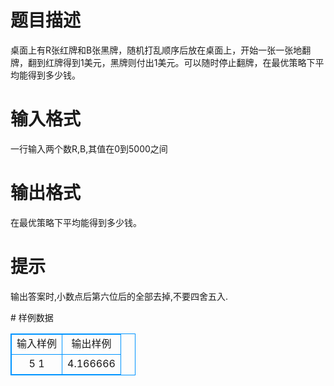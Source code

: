 # 

 
 # 题目描述 
<p>
桌面上有R张红牌和B张黑牌，随机打乱顺序后放在桌面上，开始一张一张地翻牌，翻到红牌得到1美元，黑牌则付出1美元。可以随时停止翻牌，在最优策略下平均能得到多少钱。</p> 

 
 # 输入格式 
<p>
一行输入两个数R,B,其值在0到5000之间</p> 

 
 # 输出格式 
<p>
在最优策略下平均能得到多少钱。</p> 

 
 # 提示 
<p>
输出答案时,小数点后第六位后的全部去掉,不要四舍五入.</p> 
# 样例数据
<style>
        table,table tr th, table tr td { border:1px solid #0094ff; }
        table { width: 200px; min-height: 25px; line-height: 25px; text-align: center; border-collapse: collapse;}   
    </style>
<table>
	<tr>
		<td>输入样例</td>
		<td>输出样例</td>
	</tr>
<tr><td>5 1</td><td>4.166666</td></tr></table>
